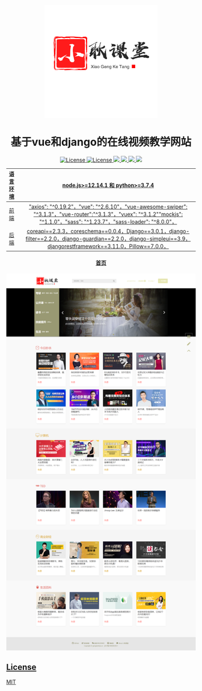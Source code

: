 <p align="center"><a href="https://www.gengwenhao.cn" target="_blank" rel="noopener noreferrer"><img width="300" src="vue_mooc/src/assets/logo.png" alt="Vue logo"></a></p>

<h1 align="center">基于vue和django的在线视频教学网站</h4>
<p align="center">
    <a href="//github.com/gengwenhao/vue_django_mooc"><img src="https://img.shields.io/github/license/gengwenhao/vue_django_mooc" alt="License"> <a href="//github.com/gengwenhao/vue_django_mooc"><img src="https://img.shields.io/pypi/pyversions/Django" alt="License"> <a href="//github.com/gengwenhao/vue_django_mooc"><img src="https://img.shields.io/github/repo-size/gengwenhao/vue_django_mooc"> <a href="//github.com/gengwenhao/vue_django_mooc"><img src="https://img.shields.io/github/languages/code-size/gengwenhao/vue_django_mooc"> <a href="//github.com/gengwenhao/vue_django_mooc"><img src="https://img.shields.io/github/languages/count/gengwenhao/vue_django_mooc"> <a href="//github.com/gengwenhao/vue_django_mooc"><img src="https://img.shields.io/github/languages/top/gengwenhao/vue_django_mooc">
</p>



| 语言环境 |              node.js>=12.14.1 和 python>=3.7.4               |
| :------- | :----------------------------------------------------------: |
| 前端     | "axios": "^0.19.2"，"vue": "^2.6.10"，"vue-awesome-swiper": "^3.1.3"，"vue-router":"^3.1.3"，"vuex": "^3.1.2""mockjs": "^1.1.0"，"sass": "^1.23.7"，"sass-loader": "^8.0.0"， |
| 后端     | coreapi==2.3.3，coreschema==0.0.4，Django==3.0.1，django-filter==2.2.0，django-guardian==2.2.0，django-simpleui==3.9，djangorestframework==3.11.0，Pillow==7.0.0， |



<h4 align="center">首页</h4>

![](vue_mooc/public/首页.png)




## License

[MIT](http://opensource.org/licenses/MIT)
